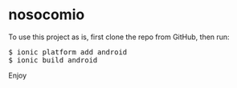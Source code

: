 # nosocomio
To use this project as is, first clone the repo from GitHub, then run:
<pre>$ ionic platform add android
$ ionic build android</pre>
Enjoy
